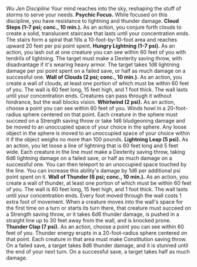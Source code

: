 *Wu Jen Discipline*
Your mind reaches into the sky, reshaping the stuff of storms to serve your needs.
**Psychic Focus.** While focused on this discipline, you have resistance to lightning and thunder damage.
**Cloud Steps (1–7 psi; conc., 10 min.).** As an action, you conjure forth clouds to create a solid, translucent staircase that lasts until your concentration ends. The stairs form a spiral that fills a 10-foot-by-10-foot area and reaches upward 20 feet per psi point spent.
**Hungry Lightning (1–7 psi).** As an action, you lash out at one creature you can see within 60 feet of you with tendrils of lightning. The target must make a Dexterity saving throw, with disadvantage if it's wearing heavy armor. The target takes 1d8 lightning damage per psi point spent on a failed save, or half as much damage on a successful one.
**Wall of Clouds (2 psi; conc., 10 min.).** As an action, you create a wall of clouds, at least one portion of which must be within 60 feet of you. The wall is 60 feet long, 15 feet high, and 1 foot thick. The wall lasts until your concentration ends. Creatures can pass through it without hindrance, but the wall blocks vision.
**Whirlwind (2 psi).** As an action, choose a point you can see within 60 feet of you. Winds howl in a 20-foot-radius sphere centered on that point. Each creature in the sphere must succeed on a Strength saving throw or take 1d6 bludgeoning damage and be moved to an unoccupied space of your choice in the sphere. Any loose object in the sphere is moved to an unoccupied space of your choice within it if the object weighs no more than 100 pounds.
**Lightning Leap (5 psi).** As an action, you let loose a line of lightning that is 60 feet long and 5 feet wide. Each creature in the line must make a Dexterity saving throw, taking 6d6 lightning damage on a failed save, or half as much damage on a successful one. You can then teleport to an unoccupied space touched by the line.
You can increase this ability's damage by 1d6 per additional psi point spent on it.
**Wall of Thunder (6 psi; conc., 10 min.).** As an action, you create a wall of thunder, at least one portion of which must be within 60 feet of you. The wall is 60 feet long, 15 feet high, and 1 foot thick. The wall lasts until your concentration ends. Every foot moved through the wall costs 1 extra foot of movement. When a creature moves into the wall's space for the first time on a turn or starts its turn there, that creature must succeed on a Strength saving throw, or it takes 6d6 thunder damage, is pushed in a straight line up to 30 feet away from the wall, and is knocked prone.
**Thunder Clap (7 psi).** As an action, choose a point you can see within 60 feet of you. Thunder energy erupts in a 20-foot-radius sphere centered on that point. Each creature in that area must make Constitution saving throw. On a failed save, a target takes 8d6 thunder damage, and it is stunned until the end of your next turn. On a successful save, a target takes half as much damage.